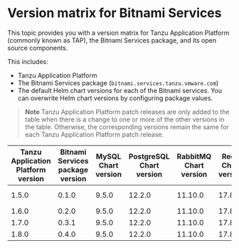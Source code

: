 # Version matrix for Bitnami Services

This topic provides you with a version matrix for Tanzu Application Platform (commonly known as TAP),
the Bitnami Services package, and its open source components.

This includes:

- Tanzu Application Platform
- The Bitnami Services package (`bitnami.services.tanzu.vmware.com`)
- The default Helm chart versions for each of the Bitnami services. You can overwrite Helm chart
  versions by configuring package values.

> **Note** Tanzu Application Platform patch releases are only added to the table when there
> is a change to one or more of the other versions in the table. Otherwise, the corresponding
> versions remain the same for each Tanzu Application Platform patch release.

<table>
  <thead>
    <tr>
        <th>Tanzu Application Platform version</th>
        <th>Bitnami Services package version</th>
        <th>MySQL Chart version</th>
        <th>PostgreSQL Chart version</th>
        <th>RabbitMQ Chart version</th>
        <th>Redis Chart version</th>
        <th>MongoDB Chart version</th>
        <th>Kafka Chart version</th>
    </tr>
  </thead>
  <tbody>
    <tr>
        <td>1.5.0</td>
        <td>0.1.0</td>
        <td>9.5.0</td>
        <td>12.2.0</td>
        <td>11.10.0</td>
        <td>17.8.0</td>
        <td>not included</td>
        <td>not included</td>
    </tr>
    <tr>
        <td>1.6.0</td>
        <td>0.2.0</td>
        <td>9.5.0</td>
        <td>12.2.0</td>
        <td>11.10.0</td>
        <td>17.8.0</td>
        <td>13.13.1</td>
        <td>22.0.0</td>
    </tr>
    <tr>
        <td>1.7.0</td>
        <td>0.3.1</td>
        <td>9.5.0</td>
        <td>12.2.0</td>
        <td>11.10.0</td>
        <td>17.8.0</td>
        <td>13.13.1</td>
        <td>22.0.0</td>
    </tr>
    <tr>
        <td>1.8.0</td>
        <td>0.4.0</td>
        <td>9.5.0</td>
        <td>12.2.0</td>
        <td>11.10.0</td>
        <td>17.8.0</td>
        <td>13.13.1</td>
        <td>22.0.0</td>
    </tr>
  </tbody>
</table>
